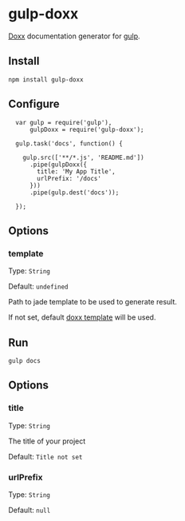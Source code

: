 # gulp-doxx

[Doxx][doxx] documentation generator for [gulp][gulp].

## Install

    npm install gulp-doxx

## Configure

      var gulp = require('gulp'),
          gulpDoxx = require('gulp-doxx');

      gulp.task('docs', function() {

        gulp.src(['**/*.js', 'README.md'])
          .pipe(gulpDoxx({
            title: 'My App Title',
            urlPrefix: '/docs'
          }))
          .pipe(gulp.dest('docs'));

      });


## Options

### template

Type: `String`

Default: `undefined`

Path to jade template to be used to generate result.

If not set, default [doxx template][doxx-example] will be used.

## Run

    gulp docs

## Options

### title
Type: `String`

The title of your project

Default: `Title not set`

### urlPrefix
Type: `String`

Default: `null`

[doxx]: https://github.com/FGRibreau/doxx
[gulp]: http://gulpjs.com/
[doxx-example]: http://fgribreau.github.io/doxx/docs/compile.js.html
